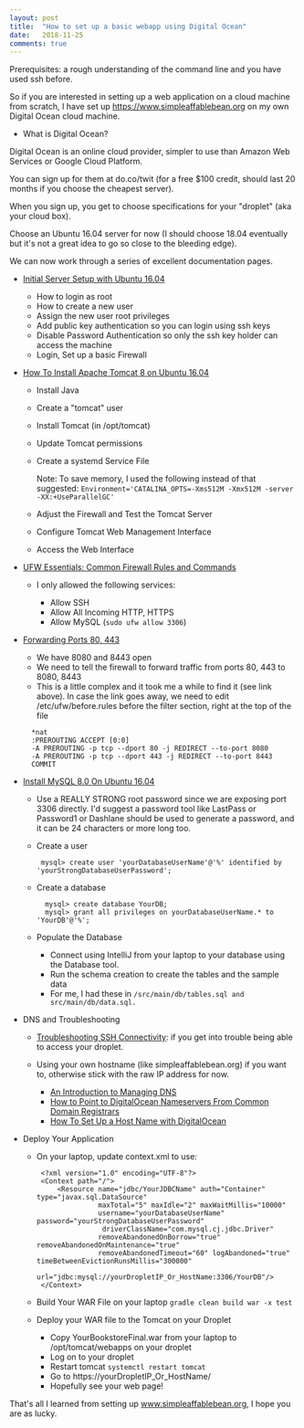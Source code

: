 ```yaml
---
layout: post
title:  "How to set up a basic webapp using Digital Ocean"
date:   2018-11-25
comments: true
---
```



 

Prerequisites: a rough understanding of the command line and you have used ssh before.

 

So if you are interested in setting up a web application on a cloud machine from scratch, I have set up https://www.simpleaffablebean.org on my own Digital Ocean cloud machine.

 

 

* What is Digital Ocean?

 

Digital Ocean is an online cloud provider, simpler to use than Amazon Web Services or Google Cloud Platform.

You can sign up for them at do.co/twit (for a free $100 credit, should last 20 months if you choose the cheapest server).

 

When you sign up, you get to choose specifications for your "droplet" (aka your cloud box).

Choose an Ubuntu 16.04 server for now (I should choose 18.04 eventually but it's not a great idea to go so close to the bleeding edge).

 

We can now work through a series of excellent documentation pages.

 

* [Initial Server Setup with Ubuntu 16.04](https://www.digitalocean.com/community/tutorials/initial-server-setup-with-ubuntu-16-04)

    - How to login as root
    - How to create a new user
    - Assign the new user root privileges
    - Add public key authentication so you can login using ssh keys
    - Disable Password Authentication so only the ssh key holder can access the machine
    - Login, Set up a basic Firewall

 

* [How To Install Apache Tomcat 8 on Ubuntu 16.04](https://www.digitalocean.com/community/tutorials/how-to-install-apache-tomcat-8-on-ubuntu-16-04)
    -    Install Java
    -    Create a "tomcat" user
    -    Install Tomcat (in /opt/tomcat)
    -    Update Tomcat permissions
    -    Create a systemd Service File
    
         Note: To save memory, I used the following instead of that suggested:
        `Environment='CATALINA_OPTS=-Xms512M -Xmx512M -server -XX:+UseParallelGC'`
            
    - Adjust the Firewall and Test the Tomcat Server
    - Configure Tomcat Web Management Interface
    - Access the Web Interface

 

* [UFW Essentials: Common Firewall Rules and Commands](https://www.digitalocean.com/community/tutorials/ufw-essentials-common-firewall-rules-and-commands)
    - I only allowed the following services:

      * Allow SSH        
      * Allow All Incoming HTTP, HTTPS  
      * Allow MySQL  (`sudo ufw allow 3306`)

 

* [Forwarding Ports 80, 443](https://serverfault.com/questions/238563/can-i-use-ufw-to-setup-a-port-forward)
    -    We have 8080 and 8443 open
    -    We need to tell the firewall to forward traffic from ports 80, 443 to 8080, 8443
    -    This is a little complex and it took me a while to find it (see link above).
        In case the link goes away, we need to edit /etc/ufw/before.rules before the filter section, right at the top of the file

        *nat
        :PREROUTING ACCEPT [0:0]
        -A PREROUTING -p tcp --dport 80 -j REDIRECT --to-port 8080
        -A PREROUTING -p tcp --dport 443 -j REDIRECT --to-port 8443
        COMMIT

* [Install MySQL 8.0 On Ubuntu 16.04](https://websiteforstudents.com/install-mysql-8-0-on-ubuntu-16-04-17-10-18-04/)
    - Use a REALLY STRONG root password since we are exposing port 3306 directly.  I'd suggest a password tool like LastPass or Password1 or Dashlane should be used to generate a password, and it can be 24 characters or more long too.
    - Create a user
    
           mysql> create user 'yourDatabaseUserName'@'%' identified by 'yourStrongDatabaseUserPassword';
            
    - Create a database
    
            mysql> create database YourDB;
            mysql> grant all privileges on yourDatabaseUserName.* to 'YourDB'@'%';
            
    - Populate the Database
    
         * Connect using IntelliJ from your laptop to your database using the Database tool.  
         * Run the schema creation to create the tables and the sample data  
         * For me, I had these in `/src/main/db/tables.sql and src/main/db/data.sql.`

 

 

* DNS and Troubleshooting
     -    [Troubleshooting SSH Connectivity](https://www.digitalocean.com/docs/droplets/resources/troubleshooting-ssh/connectivity/): if you get into trouble being able to access your droplet.
     -   Using your own hostname (like simpleaffablebean.org) if you want to, otherwise stick with the raw IP address for now.
     
           * [An Introduction to Managing DNS](https://www.digitalocean.com/community/tutorial_series/an-introduction-to-managing-dns)           
           * [How to Point to DigitalOcean Nameservers From Common Domain Registrars](https://www.digitalocean.com/community/tutorials/how-to-point-to-digitalocean-nameservers-from-common-domain-registrars)
           * [How To Set Up a Host Name with DigitalOcean](https://www.digitalocean.com/docs/networking/dns/)

 

* Deploy Your Application
    -  On your laptop, update context.xml to use:
    
            <?xml version="1.0" encoding="UTF-8"?>
            <Context path="/">
                <Resource name="jdbc/YourJDBCName" auth="Container" type="javax.sql.DataSource"
                          maxTotal="5" maxIdle="2" maxWaitMillis="10000"
                          username="yourDatabaseUserName" password="yourStrongDatabaseUserPassword"
                           driverClassName="com.mysql.cj.jdbc.Driver"
                          removeAbandonedOnBorrow="true" removeAbandonedOnMaintenance="true"
                          removeAbandonedTimeout="60" logAbandoned="true" timeBetweenEvictionRunsMillis="300000"
                          url="jdbc:mysql://yourDropletIP_Or_HostName:3306/YourDB"/>
            </Context>
    
   - Build Your WAR File on your laptop
            `gradle clean build war -x test`
            
   - Deploy your WAR file to the Tomcat on your Droplet
   
     * Copy YourBookstoreFinal.war from your laptop to /opt/tomcat/webapps on your droplet  
     * Log on to your droplet  
     * Restart tomcat `systemctl restart tomcat`  
     * Go to https://yourDropletIP_Or_HostName/  
     * Hopefully see your web page!

 

That's all I learned from setting up www.simpleaffablebean.org, I hope you are as lucky.

 

